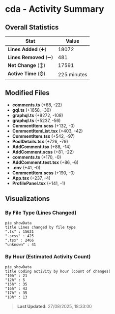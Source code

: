# cda - Activity Summary 

## Overall Statistics

| Stat                   | Value                                                             |
| ---------------------- | ----------------------------------------------------------------- |
| **Lines Added** (➕)   | 18072                                          |
| **Lines Removed** (➖) | 481                                        |
| **Net Change** (↕)    | 17591                |
| **Active Time** (⌚)   | 225 minutes |


## Modified Files
- **comments.ts** (+68, -22)
- **gql.ts** (+1658, -30)
- **graphql.ts** (+8272, -108)
- **graphql.ts** (+5237, -56)
- **CommentItem.scss** (+132, -0)
- **CommentItemList.tsx** (+403, -42)
- **CommentItem.tsx** (+542, -97)
- **PoolDetails.tsx** (+726, -79)
- **AddComment.tsx** (+88, -14)
- **AddComment.scss** (+81, -22)
- **comments.ts** (+170, -0)
- **AddComment.test.tsx** (+86, -6)
- **.env** (+41, -0)
- **CommentItem.scss** (+190, -0)
- **App.tsx** (+237, -4)
- **ProfilePanel.tsx** (+141, -1)

## Visualizations

### By File Type (Lines Changed)

```mermaid
pie showData
title Lines changed by file type
".ts" : 15621
".scss" : 425
".tsx" : 2466
"unknown" : 41
```

### By Hour (Estimated Activity Count)

```mermaid
pie showData
title Coding activity by hour (count of changes)
"10h" : 21
"12h" : 5
"15h" : 35
"16h" : 43
"17h" : 35
"18h" : 13
```


> **Last Updated:** 27/08/2025, 18:33:00